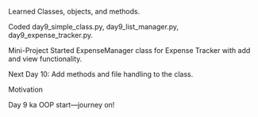 Learned
Classes, objects, and methods.

Coded
day9_simple_class.py, day9_list_manager.py, day9_expense_tracker.py.

Mini-Project
Started ExpenseManager class for Expense Tracker with add and view functionality.

Next
Day 10: Add methods and file handling to the class.

Motivation

Day 9 ka OOP start—journey on! 